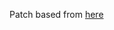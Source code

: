 Patch based from [here](https://github.com/elguero/centos8-libucil/commit/cd15a416fc10456bab7a2ae67b2073d4a12a4b8c)
